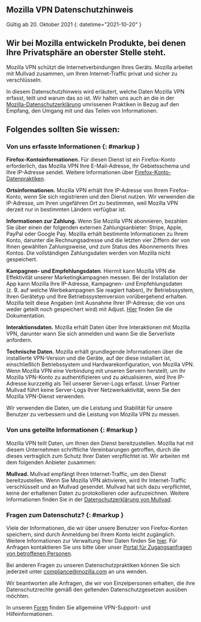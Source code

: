 ## <span class="privacy-header-firefox">Mozilla VPN</span> <span class="privacy-header-policy">Datenschutzhinweis</span>

Gültig ab 20. Oktober 2021
{: datetime="2021-10-20" }

## Wir bei Mozilla entwickeln Produkte, bei denen Ihre Privatsphäre an oberster Stelle steht.

Mozilla VPN schützt die Internetverbindungen Ihres Geräts. Mozilla arbeitet mit Mullvad zusammen, um Ihren Internet-Traffic privat und sicher zu verschlüsseln.

In diesem Datenschutzhinweis wird erläutert, welche Daten Mozilla VPN erfasst, teilt und warum das so ist. Wir halten uns auch an die in der [Mozilla-Datenschutzerklärung](https://www.mozilla.org/privacy/) umrissenen Praktiken in Bezug auf den Empfang, den Umgang mit und das Teilen von Informationen.

## Folgendes sollten Sie wissen:

### Von uns erfasste Informationen {: #markup }

__Firefox-Kontoinformationen.__ Für diesen Dienst ist ein Firefox-Konto erforderlich, das Mozilla VPN Ihre E-Mail-Adresse, Ihr Gebietsschema und Ihre IP-Adresse sendet. Weitere Informationen über [Firefox-Konto-Datenpraktiken](https://www.mozilla.org/privacy/firefox/#firefox-accounts-join-firefox).

__Ortsinformationen.__ Mozilla VPN erhält Ihre IP-Adresse von Ihrem Firefox-Konto, wenn Sie sich registrieren und den Dienst nutzen. Wir verwenden die IP-Adresse, um Ihren ungefähren Ort zu bestimmen, weil Mozilla VPN derzeit nur in bestimmten Ländern verfügbar ist.

__Informationen zur Zahlung.__ Wenn Sie Mozilla VPN abonnieren, bezahlen Sie über einen der folgenden externen Zahlungsanbieter: Stripe, Apple, PayPal oder Google Pay. Mozilla erhält bestimmte Informationen zu Ihrem Konto, darunter die Rechnungsadresse und die letzten vier Ziffern der von Ihnen gewählten Zahlungsweise, und zum Status des Abonnements Ihres Kontos. Die vollständigen Zahlungsdaten werden von Mozilla nicht gespeichert.

__Kampagnen- und Empfehlungsdaten__. Hiermit kann Mozilla VPN die Effektivität unserer Marketingkampagnen messen. Bei der Installation der App kann Mozilla Ihre IP-Adresse, Kampagnen- und Empfehlungsdaten (z. B. auf welche Werbekampagnen Sie reagiert haben), Ihr Betriebssystem, Ihren Gerätetyp und Ihre Betriebssystemversion vorübergehend erhalten. Mozilla teilt diese Angaben (mit Ausnahme Ihrer IP-Adresse; die von uns weder geteilt noch gespeichert wird) mit Adjust. [Hier](https://github.com/mozilla-mobile/mozilla-vpn-client/blob/main/src/shared/adjust/adjust.md) finden Sie die Dokumentation.

__Interaktionsdaten.__ Mozilla erhält Daten über Ihre Interaktionen mit Mozilla VPN, darunter wann Sie sich anmelden und wann Sie die Serverliste anfordern.

__Technische Daten.__ Mozilla erhält grundlegende Informationen über die installierte VPN-Version und die Geräte, auf der diese installiert ist, einschließlich Betriebssystem und Hardwarekonfiguration, von Mozilla VPN. Wenn Mozilla VPN eine Verbindung mit unseren Servern herstellt, um Ihr Mozilla VPN-Konto zu authentifizieren und zu aktualisieren, wird Ihre IP-Adresse kurzzeitig als Teil unserer Server-Logs erfasst. Unser Partner Mullvad führt keine Server-Logs Ihrer Netzwerkaktivität, wenn Sie den Mozilla VPN-Dienst verwenden.

Wir verwenden die Daten, um die Leistung und Stabilität für unsere Benutzer zu verbessern und die Leistung von Mozilla VPN zu messen.

### Von uns geteilte Informationen {: #markup }

Mozilla VPN teilt Daten, um Ihnen den Dienst bereitzustellen. Mozilla hat mit diesem Unternehmen schriftliche Vereinbarungen getroffen, durch die dieses vertraglich zum Schutz Ihrer Daten verpflichtet ist. Wir arbeiten mit dem folgenden Anbieter zusammen:

__Mullvad.__ Mullvad empfängt Ihren Internet-Traffic, um den Dienst bereitzustellen. Wenn Sie Mozilla VPN aktivieren, wird Ihr Internet-Traffic verschlüsselt und an Mullvad gesendet. Mullvad hat sich dazu verpflichtet, keine der erhaltenen Daten zu protokollieren oder aufzuzeichnen. Weitere Informationen finden Sie in der [Datenschutzerklärung von Mullvad](https://mullvad.net/help/no-logging-data-policy/).

### Fragen zum Datenschutz? {: #markup }

Viele der Informationen, die wir über unsere Benutzer von Firefox-Konten speichern, sind durch Anmeldung bei Ihrem Konto leicht zugänglich. Weitere Informationen zur Verwaltung Ihrer Daten finden Sie [hier](https://support.mozilla.org/products/privacy-and-security/user-control). Für Anfragen kontaktieren Sie uns bitte über unser [Portal für Zugangsanfragen von betroffenen Personen](https://privacyportal.onetrust.com/webform/1350748f-7139-405c-8188-22740b3b5587/4ba08202-2ede-4934-a89e-f0b0870f95f0).

Bei anderen Fragen zu unseren Datenschutzpraktiken können Sie sich jederzeit unter compliance@mozilla.com an uns wenden.

Wir beantworten alle Anfragen, die wir von Einzelpersonen erhalten, die ihre Datenschutzrechte gemäß den geltenden Datenschutzgesetzen ausüben möchten.

In unseren [Foren](https://support.mozilla.org/) finden Sie allgemeine VPN-Support- und Hilfeinformationen.

